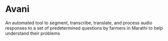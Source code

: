 # Avani
An automated tool to segment, transcribe, translate, and process audio responses to a set of predetermined questions by farmers in Marathi to help understand their problems
